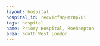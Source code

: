 ```yaml
---
layout: hospital
hospital_id: recvTcf9qHmYOp7Oi
tags: hospital
name: Priory Hospital, Roehampton
area: South West London
---
```

